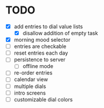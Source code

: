 # TODO

* [x] add entries to dial value lists
  * [x] disallow addition of empty task
* [x] morning mood selector
* [ ] entries are checkable
* [ ] reset entries each day
* [ ] persistence to server
  * [ ] offline mode
* [ ] re-order entries
* [ ] calendar view
* [ ] multiple dials
* [ ] intro screens
* [ ] customizable dial colors
